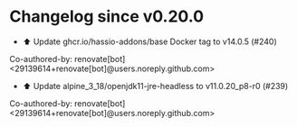 # Changelog since v0.20.0
- ⬆️ Update ghcr.io/hassio-addons/base Docker tag to v14.0.5 (#240)

Co-authored-by: renovate[bot] <29139614+renovate[bot]@users.noreply.github.com> 
- ⬆️ Update alpine_3_18/openjdk11-jre-headless to v11.0.20_p8-r0 (#239)

Co-authored-by: renovate[bot] <29139614+renovate[bot]@users.noreply.github.com> 
